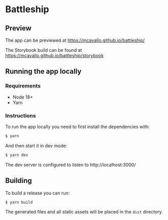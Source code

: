 # Battleship

## Preview

The app can be previewed at https://mcavallo.github.io/battleship/

The Storybook build can be found at https://mcavallo.github.io/battleship/storybook

## Running the app locally

### Requirements
- Node 18+
- Yarn

### Instructions

To run the app locally you need to first install the dependencies with:

```bash
$ yarn
```

And then start it in dev mode:

```bash
$ yarn dev
```

The dev server is configured to listen to http://localhost:3000/

## Building

To build a release you can run:

```bash
$ yarn build
```

The generated files and all static assets will be placed in the `dist` directory.
